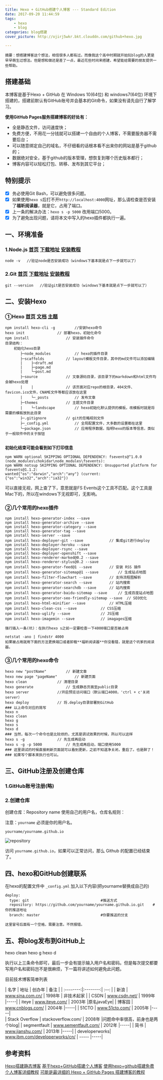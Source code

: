 ```yaml
---
title: Hexo + GitHub搭建个人博客 --- Standard Edition
date: 2017-09-20 11:44:59
tags: 
	- hexo
	- blog
categories: blog搭建
cover_picture: http://ojirj5wkr.bkt.clouddn.com/github+hexo.jpg

---
```

``
摘要：想搭建博客这个想法，相信很多人都有过。而像我这个高中时期就开始玩blog的人更是早早萌生过想法。但是想和做还是差了一点，最近花些时间来搭建，希望能给需要的朋友提供一些帮助。
``
## 搭建基础
本博客是基于Hexo + GitHub 在 Windows 10(64位) 和 windows7(64位) 环境下搭建的，搭建前默认有GitHub账号并会基本的Git命令，如果没有请先自行了解学习。

**使用GitHub Pages服务搭建博客的好处有：**

- 全是静态文件，访问速度快；
- 免费方便，不用花一分钱就可以搭建一个自由的个人博客，不需要服务器不需要后台；
- 可以随意绑定自己的域名，不仔细看的话根本看不出来你的网站是基于github的；
- 数据绝对安全，基于github的版本管理，想恢复到哪个历史版本都行；
- 博客内容可以轻松打包、转移、发布到其它平台；

## 特别提示


- [x] 务必使用Git Bash，可以避免很多问题。
- [x] 如果使用`hexo s`后打不开`http://localhost:4000`网址，那么请检查是否安装了**福昕阅读器**，就是它，占用了端口。
- [x] 上一条的解决办法：`hexo s -p 5000` 改用端口5000。
- [x] 为了避免出现问题，请将本文中写入的hexo插件都执行一遍。

## 一、环境准备

### 1.Node.js   [首页](https://nodejs.org/en/)                                                        [下载地址](https://nodejs.org/en/download/)                                                        [安装教程](http://www.runoob.com/nodejs/nodejs-install-setup.html)

```	
node -v   //验证node是否安装成功（windows下基本就是点下一步就可以了）
```
	
### 2.Git   [首页](https://git-scm.com/)                                                        [下载地址](https://git-scm.com/downloads)                                                                                                                [安装教程](http://www.runoob.com/git/git-install-setup.html)

```
git --version   //验证git是否安装成功（windows下基本就是点下一步就可以了）
```

## 二、安装Hexo

### ①Hexo  [首页](https://hexo.io/)                                                        [文档](https://hexo.io/docs/)                                                        [主题](https://hexo.io/themes/)

```
npm install hexo-cli -g 		//安装hexo命令
hexo init				// 部署hexo，初始化命令
npm install 				// 安装插件命令
目录结构：
    初始化hexo目录
       ├─node_modules			// hexo的插件目录
       ├─scaffolds			// layout模板文件目录，其中的md文件可以添加编辑
       |    ├─draft.md
       |    ├─page.md
       |    └─post.md
       ├─source				// 文章源码目录，该目录下的markdown和html文件均会被hexo处理
       |    |				// 该页面对应repo的根目录，404文件、favicon.ico文件，CNAME文件等都应该放在这里
       |    └─_posts			// 发布文章
       ├─themes				// 主题文件目录
       |    └─landscape			// hexo初始化默认提供的模板，改模板时就是将需要的模板放到此目录
       ├─.gitignore			// git的忽略规则文件
       ├─_config.yml			// 全局配置文件，大多数的设置都在这里
       └─package.json			// 应用程序数据，指明hexo的版本等信息，类似于一般软件中的关于按钮
       
```

**初始化结束可能会看到如下打印信息**
```
npm WARN optional SKIPPING OPTIONAL DEPENDENCY: fsevents@^1.0.0 (node_modules\chokidar\node_modules\fsevents):
npm WARN notsup SKIPPING OPTIONAL DEPENDENCY: Unsupported platform for fsevents@1.1.2:
wanted{"os":"darwin","arch":"any"} (current: {"os":"win32","arch":"ia32"})
```

可以直接无视，网上查了下，意思就是FS Events这个工具不匹配。这个工具是Mac下的，所以在windows下无视即可，无影响。

### ②几个常用的hexo插件
```
npm install hexo-generator-index --save
npm install hexo-generator-archive --save
npm install hexo-generator-category --save
npm install hexo-generator-tag --save
npm install hexo-server --save
npm install hexo-deployer-git --save			// 集成git进行deploy
npm install hexo-deployer-heroku --save
npm install hexo-deployer-rsync --save
npm install hexo-deployer-openshift --save
npm install hexo-renderer-marked@0.2 --save
npm install hexo-renderer-stylus@0.2 --save
npm install hexo-generator-feed@1 --save		// 安装 RSS 插件
npm install hexo-generator-sitemap@1 --save 		// 生成站点地图
npm install hexo-filter-flowchart --save 		// 支持流程图解析
npm install hexo-generator-search --save		// 站内搜索
npm install hexo-generator-searchdb --save		// 站内搜索
npm install hexo-generator-baidu-sitemap --save 	// 生成百度站点地图
npm install hexo-generator-seo-friendly-sitemap --save  // SEO优化
npm install hexo-html-minifier --save 			// HTML压缩
npm install hexo-clean-css --save 			// CSS压缩
npm install hexo-uglify --save 				// JS压缩
npm install hexo-imagemin --save 			// imagages压缩
```
`强行插入一条(坑)：在执行hexo s之前一定要检查一下4000端口是否被占用`
```
netstat -ano | findstr 4000
如果被占用就用下面的方法更换端口或者卸载**福昕阅读器**你没看错，就是这个坑爹的阅读器。
```
### ③几个常用的hexo命令
```
hexo new "postName"			// 新建文章
hexo new page "pageName" 		// 新建页面
hexo clean				// 清理目录
hexo generate				// 生成静态页面至public目录
hexo server				//开启预览访问端口（默认端口4000，'ctrl + c'关闭server）
hexo deploy				// 将.deploy目录部署到GitHub
### 以上命令对应的简写
hexo n
hexo clean
hexo g
hexo s
hexo d
### 当然，每次一个命令也是比较烦的，尤其是调试效果的时候，所以可以这样
hexo s -g				// 先生成再启动
hexo s -g -p 5000			// 先生成再启动，端口使用5000
### 这里调试的时候直接刷新页面就可以看到更新，之前不知道净关闭，重启了。也是醉了！
### 如果写个脚本来执行也可以。
```
## 三、GitHub注册及创建仓库

### 1.GitHub账号注册(略)

### 2.创建仓库
	
创建仓库：Repository name 使用自己的用户名，仓库名规则：

注意：`yourname` 必须是你的用户名。
	
`yourname/yourname.github.io`

![repository](http://s1.wailian.download/2017/11/29/newRepository.jpg)

访问 `yourname.github.io`，如果可以正常访问，那么 Github 的配置已经结束了。

## 四、hexo和GitHub创建联系

在hexo的配置文件中 `_config.yml`  加入以下内容(把yourname替换成自己的)
```
deploy:
  type: git 								#推送方式
  repository: https://github.com/yourname/yourname.github.io.git	#你的推送地址
  branch: master 							#你要推送的分支
```
`这里冒号后面有一个空格，需要注意。不然报错。`

## 五、将blog发布到GitHub上

hexo clean
hexo g
hexo d

执行以上三条命令即可，最后一步会有提示输入用户名和密码。但是每次提交都要写用户名和密码岂不是很麻烦，下一篇将讲述如何避免此问题。

目前技术博客简单列表

| 名字      |    地址  | 创办年  |  备注  |
| :--------:|:--------:| :--: |
| 新浪      | www.sina.com.cn/ |  1998年 | 非技术起家 |
| CSDN  | www.csdn.net/ |  1999年   |-----|
| iteye      |    www.iteye.com/ | 2003年  |原名javaEye|
| 博客园    |   www.cnblogs.com/ |  2004年  |-----|
| 51CTO      |    www.51cto.com/ | 2005年  |-----|	
| Stack Overflow      |    stackoverflow.com/ | 2008年  |问题命中率很高，前身也是两个blog|	
| segmentfault  |    www.sementfault.com/ | 2012年  |-----|
| 简书      |    www.jianshu.com/ | 2013年  |-----|
| developerworks|    www.ibm.com/developerworks/cn/ | -----  |-----|

## 参考资料
[Hexo搭建静态博客](http://huangjihua.com.cn/2015/10/15/hexo%E6%90%AD%E5%BB%BA%E9%9D%99%E6%80%81%E5%8D%9A%E5%AE%A2/)
[基于hexo+GitHub搭建个人博客](http://alexpdh.com/2017/01/09/hexo-blog-building/)
[使用hexo+github搭建免费个人博客详细教程](http://www.cnblogs.com/liuxianan/p/build-blog-website-by-hexo-github.html)
[可能是最详细的 Hexo + GitHub Pages 搭建博客的教程](http://www.lovebxm.com/2017/05/30/buildBlog/)
